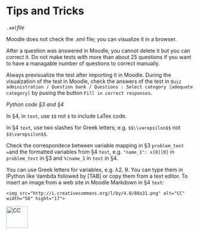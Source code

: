 # Tips and Tricks

*`.xml`file*

Moodle does not check the .xml file; you can visualize it in a browser.

After a question was answered in Moodle, you cannot delete it but you can correct it. Do not make tests with more than about 25 questions if you want to have a managable number of questions to correct manually.

Always previsualize the test after importing it in Moodle. During the visualzation of the test in Moodle, check the answers of the test in  `Quiz administration / Question bank / Questions : Select category [adequate category]` by pusing the button `Fill in correct responses`. 

*Python code §3 and §4*

In §4, in `text`, use `$$` not `$` to include LaTex code.

In §4 `text`, use two slashes for Greek letters; e.g. `$$\\varepsilon$$` not `$$\varepsilon$$`.

Check the correspondece between variable mapping in  §3 `problem_text =`and  the formatted variables from §4 `test`, e.g. `"name_1": x[0][0]` in `problem_text` in §3 and `%(name_1` in `text` in §4.

You can use Greek letters for variables, e.g. λ2, θ. You can type them in IPython like \lambda followed by [TAB] or copy them from a text editor.
To insert an image from a web site in Moodle Markdown in §4 `text`:

`<img src="http://i.creativecommons.org/l/by/4.0/88x31.png"
alt="CC" width="58" hight="17">`

<img src="http://i.creativecommons.org/l/by/4.0/88x31.png"
alt="CC" width="58" hight="17">
